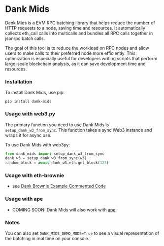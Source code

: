 # Dank Mids

Dank Mids is a EVM RPC batching library that helps reduce the number of HTTP requests to a node, saving time and resources. It automatically collects eth_call calls into multicalls and bundles all RPC calls together in jsonrpc batch calls.

The goal of this tool is to reduce the workload on RPC nodes and allow users to make calls to their preferred node more efficiently. This optimization is especially useful for developers writing scripts that perform large-scale blockchain analysis, as it can save development time and resources.

### Installation

To install Dank Mids, use pip:

`pip install dank-mids`

### Usage with web3.py

The primary function you need to use Dank Mids is `setup_dank_w3_from_sync`. This function takes a sync Web3 instance and wraps it for async use.

To use Dank Mids with web3py:

```python
from dank_mids import setup_dank_w3_from_sync
dank_w3 = setup_dank_w3_from_sync(w3)
random_block = await dank_w3.eth.get_block(123)
```

### Usage with eth-brownie

- see [Dank Brownie Example Commented Code](./examples/dank_brownie_example.py)

### Usage with ape

- COMING SOON: Dank Mids will also work with [ape](https://github.com/ApeWorX/ape).

### Notes

You can also set `DANK_MIDS_DEMO_MODE=True` to see a visual representation of the batching in real time on your console.
